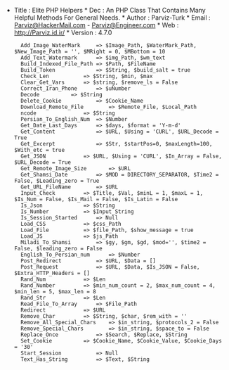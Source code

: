 * Title		: Elite PHP Helpers
		* Dec		: An PHP Class That Contains Many Helpful Methods For General Needs.
		* Author	: Parviz-Turk
		* Email 	: Parviz@HackerMail.com - Parviz@Engineer.com
		* Web		: http://Parviz.id.ir/
		* Version	: 4.7.0
		
		
		Add_Image_WaterMark		=> $Image_Path, $WaterMark_Path, $New_Image_Path = '', $MRight = 0, $MBottom = 10
		Add_Text_Watermark		=> $img_Path, $wm_text
		Build_Indexed_File_Path	=> $Path, $FileName
		Build_Token 			=> $String, $build_salt = true
		Check_Len			=> $String, $min, $max
		Clear_Get_Vars 		=> $string, $remove_ls = False
		Correct_Iran_Phone		=> $uNumber
		Decode 			=> $String
		Delete_Cookie			=> $Cookie_Name
		Download_Remote_File 		=> $Remote_File, $Local_Path
		ncode 				=> $String
		Persian_To_English_Num	=> $Number
		Get_Date_Last_Days		=> $days, $format = 'Y-m-d'
		Get_Content 			=> $URL, $Using = 'CURL', $URL_Decode = True
		Get_Excerpt 			=> $Str, $startPos=0, $maxLength=100, $With_etc = true
		Get_JSON 			=> $URL, $Using = 'CURL', $In_Array = False, $URL_Decode = True
		Get_Remote_Image_Size		=> $URL
		Get_Shamsi_Date 		=> $MOD = DIRECTORY_SEPARATOR, $Time2 = False, $Leading_zero = True
		Get_URL_FileName 		=> $URL
		Input_Check			=> $Title, $Val, $minL = 1, $maxL = 1, $Is_Num = False, $Is_Mail = False, $Is_Latin = False
		Is_Json				=> $String
		Is_Number 			=> $Input_String
		Is_Session_Started		=> Null
		Load_CSS 			=> $css_Path
		Load_File 			=> $file_Path, $show_message = true
		Load_JS 			=> $js_Path
		Miladi_To_Shamsi 		=> $gy, $gm, $gd, $mod='', $time2 = False, $leading_zero = False
		English_To_Persian_num		=> $Number
		Post_Redirect			=> $URL, $Data = []
		Post_Request			=> $URL, $Data, $Is_JSON = False, $Extra_HTTP_Headers = []
		Rand_Num			=> $Len
		Rand_Number			=> $min_num_count = 2, $max_num_count = 4, $min_len = 5, $max_len = 8
		Rand_Str			=> $Len
		Read_File_To_Array		=> $File_Path
		Redirect			=> $URL
		Remove_Char			=> $String, $char, $rem_with = ''
		Remove_All_Special_Chars 	=> $in_string, $protocols_2 = False
		Remove_Special_Chars		=> $in_string, $space_to = False
		Replace_Once			=> $Search, $Replace, $String
		Set_Cookie			=> $Cookie_Name, $Cookie_Value, $Cookie_Days = '30'
		Start_Session			=> Null
		Text_Has_String 		=> $Text, $String
